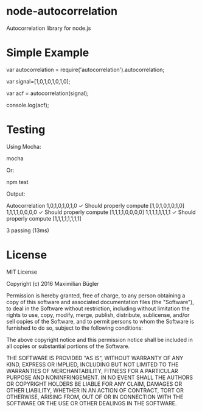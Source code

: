 # node-autocorrelation
Autocorrelation library for node.js

# Simple Example

var autocorrelation = require('autocorrelation').autocorrelation;

var signal=[1,0,1,0,1,0,1,0];

var acf = autocorrelation(signal);

console.log(acf);

# Testing

Using Mocha:

  mocha

Or:

  npm test

Output:

  Autocorrelation
    1,0,1,0,1,0,1,0
      ✓ Should properly compute [1,0,1,0,1,0,1,0]
    1,1,1,1,0,0,0,0
      ✓ Should properly compute [1,1,1,1,0,0,0,0]
    1,1,1,1,1,1,1,1
      ✓ Should properly compute [1,1,1,1,1,1,1,1]


  3 passing (13ms)

# License

MIT License

Copyright (c) 2016 Maximilian Bügler

Permission is hereby granted, free of charge, to any person obtaining a copy
of this software and associated documentation files (the "Software"), to deal
in the Software without restriction, including without limitation the rights
to use, copy, modify, merge, publish, distribute, sublicense, and/or sell
copies of the Software, and to permit persons to whom the Software is
furnished to do so, subject to the following conditions:

The above copyright notice and this permission notice shall be included in all
copies or substantial portions of the Software.

THE SOFTWARE IS PROVIDED "AS IS", WITHOUT WARRANTY OF ANY KIND, EXPRESS OR
IMPLIED, INCLUDING BUT NOT LIMITED TO THE WARRANTIES OF MERCHANTABILITY,
FITNESS FOR A PARTICULAR PURPOSE AND NONINFRINGEMENT. IN NO EVENT SHALL THE
AUTHORS OR COPYRIGHT HOLDERS BE LIABLE FOR ANY CLAIM, DAMAGES OR OTHER
LIABILITY, WHETHER IN AN ACTION OF CONTRACT, TORT OR OTHERWISE, ARISING FROM,
OUT OF OR IN CONNECTION WITH THE SOFTWARE OR THE USE OR OTHER DEALINGS IN THE
SOFTWARE.
